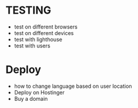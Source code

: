 # TESTING

- test on different browsers
- test on different devices
- test with lighthouse
- test with users

# Deploy

- how to change language based on user location
- Deploy on Hostinger
- Buy a domain
